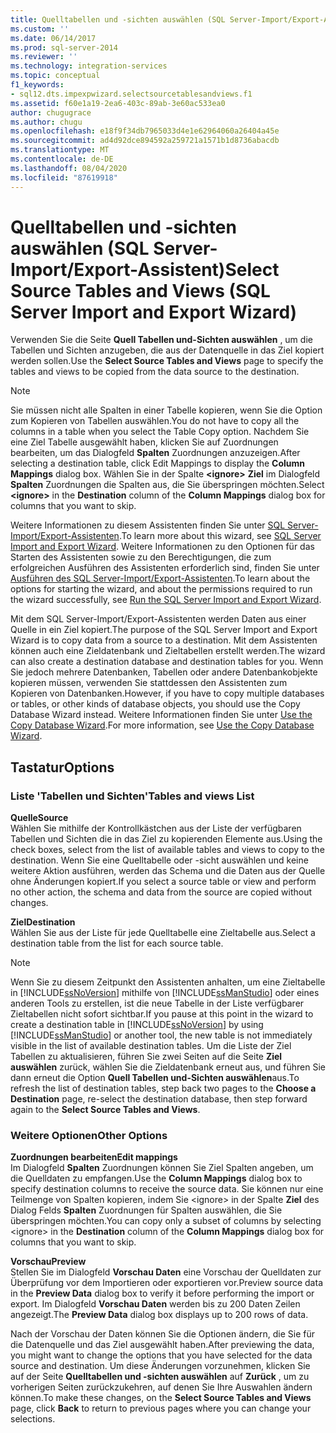 ```yaml
---
title: Quelltabellen und -sichten auswählen (SQL Server-Import/Export-Assistent) | Microsoft-Dokumentation
ms.custom: ''
ms.date: 06/14/2017
ms.prod: sql-server-2014
ms.reviewer: ''
ms.technology: integration-services
ms.topic: conceptual
f1_keywords:
- sql12.dts.impexpwizard.selectsourcetablesandviews.f1
ms.assetid: f60e1a19-2ea6-403c-89ab-3e60ac533ea0
author: chugugrace
ms.author: chugu
ms.openlocfilehash: e18f9f34db7965033d4e1e62964060a26404a45e
ms.sourcegitcommit: ad4d92dce894592a259721a1571b1d8736abacdb
ms.translationtype: MT
ms.contentlocale: de-DE
ms.lasthandoff: 08/04/2020
ms.locfileid: "87619918"
---
```

# <a name="select-source-tables-and-views-sql-server-import-and-export-wizard"></a><span data-ttu-id="9c4f1-102">Quelltabellen und -sichten auswählen (SQL Server-Import/Export-Assistent)</span><span class="sxs-lookup"><span data-stu-id="9c4f1-102">Select Source Tables and Views (SQL Server Import and Export Wizard)</span></span>
  <span data-ttu-id="9c4f1-103">Verwenden Sie die Seite **Quell Tabellen und-Sichten auswählen** , um die Tabellen und Sichten anzugeben, die aus der Datenquelle in das Ziel kopiert werden sollen.</span><span class="sxs-lookup"><span data-stu-id="9c4f1-103">Use the **Select Source Tables and Views** page to specify the tables and views to be copied from the data source to the destination.</span></span>  
  
> [!NOTE]  
>  <span data-ttu-id="9c4f1-104">Sie müssen nicht alle Spalten in einer Tabelle kopieren, wenn Sie die Option zum Kopieren von Tabellen auswählen.</span><span class="sxs-lookup"><span data-stu-id="9c4f1-104">You do not have to copy all the columns in a table when you select the Table Copy option.</span></span> <span data-ttu-id="9c4f1-105">Nachdem Sie eine Ziel Tabelle ausgewählt haben, klicken Sie auf Zuordnungen bearbeiten, um das Dialogfeld **Spalten** Zuordnungen anzuzeigen.</span><span class="sxs-lookup"><span data-stu-id="9c4f1-105">After selecting a destination table, click Edit Mappings to display the **Column Mappings** dialog box.</span></span> <span data-ttu-id="9c4f1-106">Wählen Sie in der Spalte **\<ignore>** **Ziel** im Dialogfeld **Spalten** Zuordnungen die Spalten aus, die Sie überspringen möchten.</span><span class="sxs-lookup"><span data-stu-id="9c4f1-106">Select **\<ignore>** in the **Destination** column of the **Column Mappings** dialog box for columns that you want to skip.</span></span>  
  
 <span data-ttu-id="9c4f1-107">Weitere Informationen zu diesem Assistenten finden Sie unter [SQL Server-Import/Export-Assistenten](import-and-export-data-with-the-sql-server-import-and-export-wizard.md).</span><span class="sxs-lookup"><span data-stu-id="9c4f1-107">To learn more about this wizard, see [SQL Server Import and Export Wizard](import-and-export-data-with-the-sql-server-import-and-export-wizard.md).</span></span> <span data-ttu-id="9c4f1-108">Weitere Informationen zu den Optionen für das Starten des Assistenten sowie zu den Berechtigungen, die zum erfolgreichen Ausführen des Assistenten erforderlich sind, finden Sie unter [Ausführen des SQL Server-Import/Export-Assistenten](start-the-sql-server-import-and-export-wizard.md).</span><span class="sxs-lookup"><span data-stu-id="9c4f1-108">To learn about the options for starting the wizard, and about the permissions required to run the wizard successfully, see [Run the SQL Server Import and Export Wizard](start-the-sql-server-import-and-export-wizard.md).</span></span>  
  
 <span data-ttu-id="9c4f1-109">Mit dem SQL Server-Import/Export-Assistenten werden Daten aus einer Quelle in ein Ziel kopiert.</span><span class="sxs-lookup"><span data-stu-id="9c4f1-109">The purpose of the SQL Server Import and Export Wizard is to copy data from a source to a destination.</span></span> <span data-ttu-id="9c4f1-110">Mit dem Assistenten können auch eine Zieldatenbank und Zieltabellen erstellt werden.</span><span class="sxs-lookup"><span data-stu-id="9c4f1-110">The wizard can also create a destination database and destination tables for you.</span></span> <span data-ttu-id="9c4f1-111">Wenn Sie jedoch mehrere Datenbanken, Tabellen oder andere Datenbankobjekte kopieren müssen, verwenden Sie stattdessen den Assistenten zum Kopieren von Datenbanken.</span><span class="sxs-lookup"><span data-stu-id="9c4f1-111">However, if you have to copy multiple databases or tables, or other kinds of database objects, you should use the Copy Database Wizard instead.</span></span> <span data-ttu-id="9c4f1-112">Weitere Informationen finden Sie unter [Use the Copy Database Wizard](../../relational-databases/databases/use-the-copy-database-wizard.md).</span><span class="sxs-lookup"><span data-stu-id="9c4f1-112">For more information, see [Use the Copy Database Wizard](../../relational-databases/databases/use-the-copy-database-wizard.md).</span></span>  
  
## <a name="options"></a><span data-ttu-id="9c4f1-113">Tastatur</span><span class="sxs-lookup"><span data-stu-id="9c4f1-113">Options</span></span>  
  
### <a name="tables-and-views-list"></a><span data-ttu-id="9c4f1-114">Liste 'Tabellen und Sichten'</span><span class="sxs-lookup"><span data-stu-id="9c4f1-114">Tables and views List</span></span>  
 <span data-ttu-id="9c4f1-115">**Quelle**</span><span class="sxs-lookup"><span data-stu-id="9c4f1-115">**Source**</span></span>  
 <span data-ttu-id="9c4f1-116">Wählen Sie mithilfe der Kontrollkästchen aus der Liste der verfügbaren Tabellen und Sichten die in das Ziel zu kopierenden Elemente aus.</span><span class="sxs-lookup"><span data-stu-id="9c4f1-116">Using the check boxes, select from the list of available tables and views to copy to the destination.</span></span> <span data-ttu-id="9c4f1-117">Wenn Sie eine Quelltabelle oder -sicht auswählen und keine weitere Aktion ausführen, werden das Schema und die Daten aus der Quelle ohne Änderungen kopiert.</span><span class="sxs-lookup"><span data-stu-id="9c4f1-117">If you select a source table or view and perform no other action, the schema and data from the source are copied without changes.</span></span>  
  
 <span data-ttu-id="9c4f1-118">**Ziel**</span><span class="sxs-lookup"><span data-stu-id="9c4f1-118">**Destination**</span></span>  
 <span data-ttu-id="9c4f1-119">Wählen Sie aus der Liste für jede Quelltabelle eine Zieltabelle aus.</span><span class="sxs-lookup"><span data-stu-id="9c4f1-119">Select a destination table from the list for each source table.</span></span>  
  
> [!NOTE]  
>  <span data-ttu-id="9c4f1-120">Wenn Sie zu diesem Zeitpunkt den Assistenten anhalten, um eine Zieltabelle in [!INCLUDE[ssNoVersion](../../includes/ssnoversion-md.md)] mithilfe von [!INCLUDE[ssManStudio](../../includes/ssmanstudio-md.md)] oder eines anderen Tools zu erstellen, ist die neue Tabelle in der Liste verfügbarer Zieltabellen nicht sofort sichtbar.</span><span class="sxs-lookup"><span data-stu-id="9c4f1-120">If you pause at this point in the wizard to create a destination table in [!INCLUDE[ssNoVersion](../../includes/ssnoversion-md.md)] by using [!INCLUDE[ssManStudio](../../includes/ssmanstudio-md.md)] or another tool, the new table is not immediately visible in the list of available destination tables.</span></span> <span data-ttu-id="9c4f1-121">Um die Liste der Ziel Tabellen zu aktualisieren, führen Sie zwei Seiten auf die Seite **Ziel auswählen** zurück, wählen Sie die Zieldatenbank erneut aus, und führen Sie dann erneut die Option **Quell Tabellen und-Sichten auswählen**aus.</span><span class="sxs-lookup"><span data-stu-id="9c4f1-121">To refresh the list of destination tables, step back two pages to the **Choose a Destination** page, re-select the destination database, then step forward again to the **Select Source Tables and Views**.</span></span>  
  
### <a name="other-options"></a><span data-ttu-id="9c4f1-122">Weitere Optionen</span><span class="sxs-lookup"><span data-stu-id="9c4f1-122">Other Options</span></span>  
 <span data-ttu-id="9c4f1-123">**Zuordnungen bearbeiten**</span><span class="sxs-lookup"><span data-stu-id="9c4f1-123">**Edit mappings**</span></span>  
 <span data-ttu-id="9c4f1-124">Im Dialogfeld **Spalten** Zuordnungen können Sie Ziel Spalten angeben, um die Quelldaten zu empfangen.</span><span class="sxs-lookup"><span data-stu-id="9c4f1-124">Use the **Column Mappings** dialog box to specify destination columns to receive the source data.</span></span> <span data-ttu-id="9c4f1-125">Sie können nur eine Teilmenge von Spalten kopieren, indem Sie \<ignore> in der Spalte **Ziel** des Dialog Felds **Spalten** Zuordnungen für Spalten auswählen, die Sie überspringen möchten.</span><span class="sxs-lookup"><span data-stu-id="9c4f1-125">You can copy only a subset of columns by selecting \<ignore> in the **Destination** column of the **Column Mappings** dialog box for columns that you want to skip.</span></span>  
  
 <span data-ttu-id="9c4f1-126">**Vorschau**</span><span class="sxs-lookup"><span data-stu-id="9c4f1-126">**Preview**</span></span>  
 <span data-ttu-id="9c4f1-127">Stellen Sie im Dialogfeld **Vorschau Daten** eine Vorschau der Quelldaten zur Überprüfung vor dem Importieren oder exportieren vor.</span><span class="sxs-lookup"><span data-stu-id="9c4f1-127">Preview source data in the **Preview Data** dialog box to verify it before performing the import or export.</span></span> <span data-ttu-id="9c4f1-128">Im Dialogfeld **Vorschau Daten** werden bis zu 200 Daten Zeilen angezeigt.</span><span class="sxs-lookup"><span data-stu-id="9c4f1-128">The **Preview Data** dialog box displays up to 200 rows of data.</span></span>  
  
 <span data-ttu-id="9c4f1-129">Nach der Vorschau der Daten können Sie die Optionen ändern, die Sie für die Datenquelle und das Ziel ausgewählt haben.</span><span class="sxs-lookup"><span data-stu-id="9c4f1-129">After previewing the data, you might want to change the options that you have selected for the data source and destination.</span></span> <span data-ttu-id="9c4f1-130">Um diese Änderungen vorzunehmen, klicken Sie auf der Seite **Quelltabellen und -sichten auswählen** auf **Zurück** , um zu vorherigen Seiten zurückzukehren, auf denen Sie Ihre Auswahlen ändern können.</span><span class="sxs-lookup"><span data-stu-id="9c4f1-130">To make these changes, on the **Select Source Tables and Views** page, click **Back** to return to previous pages where you can change your selections.</span></span>  
  
  
